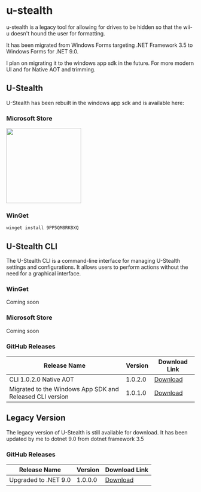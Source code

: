 # u-stealth

u-stealth is a legacy tool for allowing for drives to be hidden so that the wii-u doesn't hound the user for formatting.

It has been migrated from Windows Forms targeting .NET Framework 3.5 to Windows Forms for .NET 9.0.

I plan on migrating it to the windows app sdk in the future. For more modern UI and for Native AOT and trimming.

## U-Stealth

U-Stealth has been rebuilt in the windows app sdk and is available here:

### Microsoft Store

<a href="https://apps.microsoft.com/detail/9PP5QM8RK8XQ?mode=direct">
 <img src="https://get.microsoft.com/images/en-us%20dark.svg" width="200"/>
</a>

### WinGet

`winget install 9PP5QM8RK8XQ`

## U-Stealth CLI

The U-Stealth CLI is a command-line interface for managing U-Stealth settings and configurations. It allows users to perform actions without the need for a graphical interface.

### WinGet

Coming soon

### Microsoft Store

Coming soon

### GitHub Releases

| Release Name                                             | Version | Download Link                                                              |
|----------------------------------------------------------|---------|----------------------------------------------------------------------------|
| CLI 1.0.2.0 Native AOT								   | 1.0.2.0 | [Download](https://github.com/licon4812/u-stealth/releases/tag/CLI-1.0.2.0)|				
| Migrated to the Windows App SDK and Released CLI version | 1.0.1.0 | [Download](https://github.com/licon4812/u-stealth/releases/tag/1.0.1.0)    |

## Legacy Version

The legacy version of U-Stealth is still available for download. It has been updated by me to dotnet 9.0 from dotnet framework 3.5

### GitHub Releases

| Release Name         | Version | Download Link                                                           |
|----------------------|---------|-------------------------------------------------------------------------|
| Upgraded to .NET 9.0 | 1.0.0.0 | [Download](https://github.com/licon4812/u-stealth/releases/tag/1.0.0.0) |
